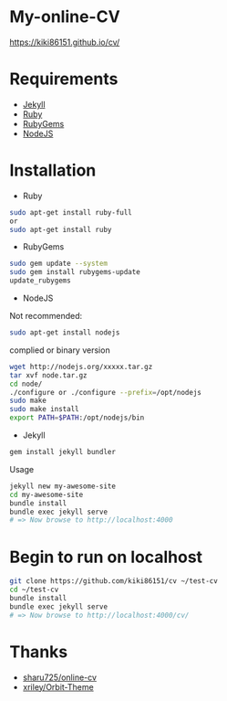 # My-online-CV

https://kiki86151.github.io/cv/

# Requirements

* [Jekyll](https://jekyllrb.com/docs/installation/)
* [Ruby](https://www.ruby-lang.org/en/documentation/installation/)
* [RubyGems](https://rubygems.org/pages/download)
* [NodeJS](https://nodejs.org/en/download/)


# Installation

* Ruby

```bash
sudo apt-get install ruby-full
or
sudo apt-get install ruby
```

* RubyGems

```bash
sudo gem update --system
sudo gem install rubygems-update
update_rubygems
```

* NodeJS

Not recommended:
```bash
sudo apt-get install nodejs
```

complied or binary version
```bash
wget http://nodejs.org/xxxxx.tar.gz
tar xvf node.tar.gz
cd node/
./configure or ./configure --prefix=/opt/nodejs
sudo make
sudo make install
export PATH=$PATH:/opt/nodejs/bin
```

* Jekyll

```bash
gem install jekyll bundler
```

Usage
```bash
jekyll new my-awesome-site
cd my-awesome-site
bundle install
bundle exec jekyll serve
# => Now browse to http://localhost:4000
```

# Begin to run on localhost

```bash
git clone https://github.com/kiki86151/cv ~/test-cv
cd ~/test-cv
bundle install
bundle exec jekyll serve
# => Now browse to http://localhost:4000/cv/
```

# Thanks

* [sharu725/online-cv](https://github.com/sharu725/online-cv)
* [xriley/Orbit-Theme](https://github.com/xriley/Orbit-Theme)

